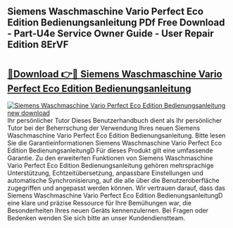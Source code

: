 ## Siemens Waschmaschine Vario Perfect Eco Edition Bedienungsanleitung PDf Free Download - Part-U4e Service Owner Guide - User Repair Edition 8ErVF

# <h2><a href="http://df4uve.blite.top/?on=Siemens+Waschmaschine+Vario+Perfect+Eco+Edition+Bedienungsanleitung">🔗Download 👉🔴 Siemens Waschmaschine Vario Perfect Eco Edition Bedienungsanleitung</a></h2>

[![Siemens Waschmaschine Vario Perfect Eco Edition Bedienungsanleitung new download](https://i.imgur.com/lujVjoI.png)](http://df4uve.blite.top/?on=Siemens+Waschmaschine+Vario+Perfect+Eco+Edition+Bedienungsanleitung)
Ihr persönlicher Tutor Dieses Benutzerhandbuch dient als Ihr persönlicher Tutor bei der Beherrschung der Verwendung Ihres neuen Siemens Waschmaschine Vario Perfect Eco Edition Bedienungsanleitung. Bitte lesen Sie die Garantieinformationen Siemens Waschmaschine Vario Perfect Eco Edition BedienungsanleitungD Für dieses Produkt gilt eine umfassende Garantie. Zu den erweiterten Funktionen von Siemens Waschmaschine Vario Perfect Eco Edition Bedienungsanleitung gehören mehrsprachige Unterstützung, Echtzeitübersetzung, anpassbare Einstellungen und automatische Synchronisierung, auf die alle über die Benutzeroberfläche zugegriffen und angepasst werden können. Wir vertrauen darauf, dass das Siemens Waschmaschine Vario Perfect Eco Edition BedienungsanleitungD eine klare und präzise Ressource für Ihre Bemühungen war, die Besonderheiten Ihres neuen Geräts kennenzulernen. Bei Fragen oder Bedenken wenden Sie sich bitte an unser Kundendienstteam.
